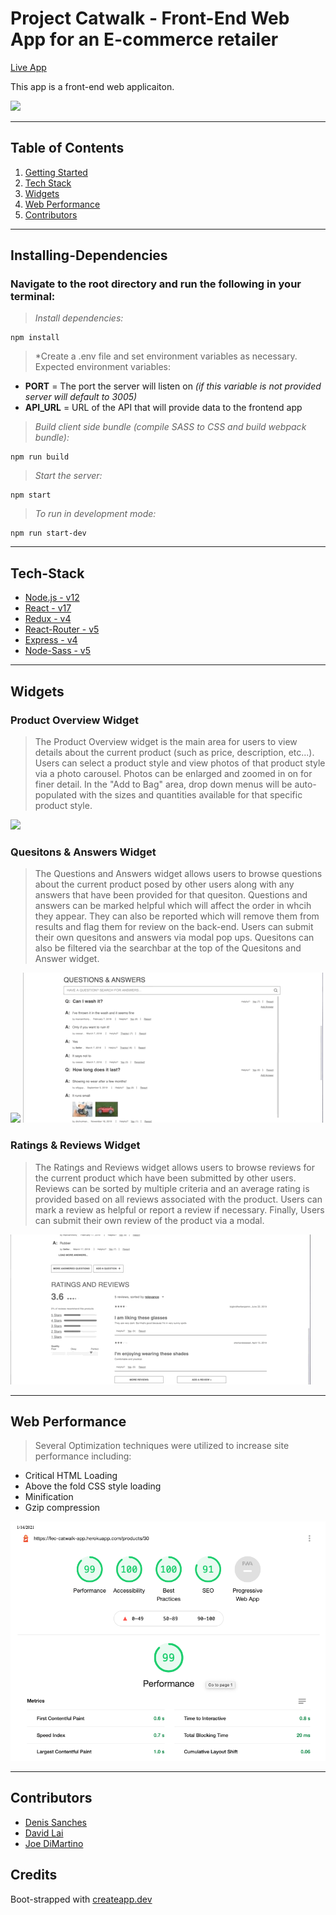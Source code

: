 # Project Catwalk - Front-End Web App for an E-commerce retailer

[Live App](https://fec-catwalk-app.herokuapp.com/)

This app is a front-end web applicaiton.

![](Readme-assets/Product_Overview.gif)

---

## Table of Contents
1. [Getting Started](#Installing-Dependencies)
2. [Tech Stack](#Tech-Stack)
3. [Widgets](#Widgets)
4. [Web Performance](#Optimization)
5. [Contributors](#Contributors)

---

## Installing-Dependencies

### Navigate to the root directory and run the following in your terminal:

>*Install dependencies:*
```
npm install
```

>*Create a .env file and set environment variables as necessary.   Expected environment variables:

*  **PORT** = The port the server will listen on *(if this variable is not provided server will default to 3005)*
*  **API_URL** = URL of the API that will provide data to the frontend app

>*Build client side bundle (compile SASS to CSS and build webpack bundle):*
```
npm run build
```

>*Start the server:*
```
npm start
```

>*To run in development mode:*

```
npm run start-dev
```

---

## Tech-Stack

-  [Node.js - v12](nodejs.org)
-  [React - v17](https://reactjs.org/)
-  [Redux - v4](https://redux.js.org/)
-  [React-Router - v5](https://reactrouter.com)
-  [Express - v4](http://expressjs.com/)
-  [Node-Sass - v5](https://sass-lang.com/)

---

## Widgets

### Product Overview Widget
>  The Product Overview widget is the main area for users to view details about the current product (such as price, description, etc...).  Users can select a product style and view photos of that product style via a photo carousel.  Photos can be enlarged and zoomed in on for finer detail.  In the "Add to Bag" area, drop down menus will be auto-populated with the sizes and quantities available for that specific product style.

![](Readme-assets/Product_Overview.gif)

### Quesitons & Answers Widget
>  The Questions and Answers widget allows users to browse questions about the current product posed by other users along with any answers that have been provided for that quesiton.  Questions and answers can be marked helpful which will affect the order in whcih they appear.  They can also be reported which will remove them from results and flag them for review on the back-end.  Users can submit their own quesitons and answers via modal pop ups.  Quesitons can also be filtered via the searchbar at the top of the Quesitons and Answer widget.

![](Readme-assets/QandA_Widget.gif)  ![](Readme-assets/QandA_form_validation.gif)

### Ratings & Reviews Widget
> The Ratings and Reviews widget allows users to browse reviews for the current product which have been submitted by other users.  Reviews can be sorted by multiple criteria and an average rating is provided based on all reviews associated with the product.  Users can mark a review as helpful or report a review if necessary.  Finally, Users can submit their own review of the product via a modal.

![](Readme-assets/Reviews_widget.gif)


---

## Web Performance

> Several Optimization techniques were utilized to increase site performance including:

* Critical HTML Loading
* Above the fold CSS style loading
* Minification
* Gzip compression

![](Readme-assets/FEC_Lighthouse_Audit.png)

---


## Contributors

- [Denis Sanches](https://github.com/shelleychenn)
- [David Lai](https://github.com/Eweiner11)
- [Joe DiMartino](https://github.com/mdoudy90)

## Credits

Boot-strapped with [createapp.dev](https://createapp.dev/)
